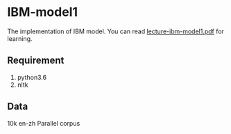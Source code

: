 # IBM-model1
The implementation of IBM model.
 You can read [lecture-ibm-model1.pdf][1] for learning.
## Requirement

 1. python3.6
 2. nltk
## Data
10k en-zh Parallel corpus 
## 


  [1]: https://github.com/PengboLiu/IBM-model1/blob/master/lecture-ibm-model1.pdf
